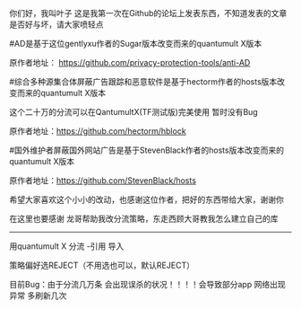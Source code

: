 你们好，我叫叶子 这是我第一次在Github的论坛上发表东西，不知道发表的文章是否好与坏，请大家喷轻点 

#AD是基于这位gentlyxu作者的Sugar版本改变而来的quantumult X版本

原作者地址：
https://github.com/privacy-protection-tools/anti-AD

#综合多种源集合体屏蔽广告跟踪和恶意软件是基于hectorm作者的hosts版本改变而来的quantumult X版本

这个二十万的分流可以在QantumultX(TF测试版)完美使用 暂时没有Bug

原作者地址：https://github.com/hectorm/hblock


#国外维护者屏蔽国外网站广告是基于StevenBlack作者的hosts版本改变而来的quantumult X版本

原作者地址：https://github.com/StevenBlack/hosts


希望大家喜欢这个小小的改动，也感谢这位作者，把好的东西带给大家，谢谢你

在这里也要感谢
龙哥帮助我改分流策略，东走西顾大哥教我怎么建立自己的库

---------------------------------------------------

用quantumult X  分流 -引用 导入 

策略偏好选REJECT（不用选也可以，默认REJECT）

目前Bug：由于分流几万条 会出现误杀的状况！！！！会导致部分app 网络出现异常 多刷新几次
